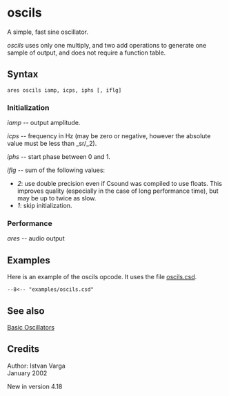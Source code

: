 <!--
id:oscils
category:Signal Generators:Basic Oscillators
-->
# oscils
A simple, fast sine oscillator.

_oscils_ uses only one multiply, and two add operations to generate one sample of output, and does not require a function table.  

## Syntax
```csound-orc
ares oscils iamp, icps, iphs [, iflg]
```

### Initialization
_iamp_ -- output amplitude.  
  
_icps_ -- frequency in Hz (may be zero or negative, however the absolute value must be less than _sr/_2).  
  
_iphs_ -- start phase between 0 and 1.  
  
_iflg_ -- sum of the following values:  
  
*  _2_: use double precision even if Csound was compiled to use floats.  This improves quality (especially in the case of long performance time), but may be up to twice as slow.  
*  _1_: skip initialization.  

  

### Performance
_ares_ -- audio output  

## Examples
Here is an example of the oscils opcode. It uses the file [oscils.csd](../../examples/oscils.csd).
``` csound-orc title="Example of the oscils opcode." linenums="1"
--8<-- "examples/oscils.csd"
```

## See also
[Basic Oscillators](../../siggen/basic)  

## Credits
  
Author: Istvan Varga  
January 2002  
  
New in version 4.18
